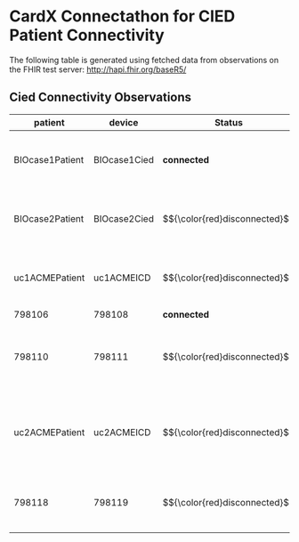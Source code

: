 # CardX Connectathon for CIED Patient Connectivity
The following table is generated using fetched data from observations on the FHIR test server: http://hapi.fhir.org/baseR5/


## Cied Connectivity Observations

| patient | device | Status |   | note |
| --- | --- | --- | --- | --- |
| BIOcase1Patient | BIOcase1Cied | **connected** |  | Case 1: Setup after monitor replacement not complete |
| BIOcase2Patient | BIOcase2Cied | $${\color{red}disconnected}$$ | inactive | Case 2: Patient is inactive due to lack of connectivity |
| uc1ACMEPatient | uc1ACMEICD | $${\color{red}disconnected}$$ | setup-not-completed | The patient does not have an active monitor. |
| 798106 | 798108 | **connected** |  |  |
| 798110 | 798111 | $${\color{red}disconnected}$$ | setup-not-completed | Case 1: Patient receives a new monitor that has not been setup |
| uc2ACMEPatient | uc2ACMEICD | $${\color{red}disconnected}$$ | inactive | The patient has been disconnected for more than 90 days and is listed as inactive. |
| 798118 | 798119 | $${\color{red}disconnected}$$ | inactive | Case 2: Patient is inactive due to lack of connectivity. |

